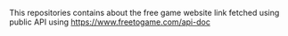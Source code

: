 This repositories contains about the free game website link fetched using public API using https://www.freetogame.com/api-doc 
